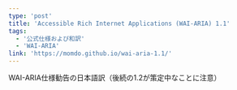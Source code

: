 ```yaml
---
type: 'post'
title: 'Accessible Rich Internet Applications (WAI-ARIA) 1.1'
tags:
  - '公式仕様および和訳'
  - 'WAI-ARIA'
link: 'https://momdo.github.io/wai-aria-1.1/'
---
```

<p>WAI-ARIA仕様勧告の日本語訳（後続の1.2が策定中なことに注意）</p>